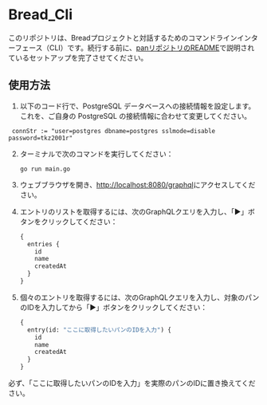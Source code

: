 # Bread_Cli

このリポジトリは、Breadプロジェクトと対話するためのコマンドラインインターフェース（CLI）です。続行する前に、[panリポジトリのREADME](https://github.com/bskcorona-github/pan)で説明されているセットアップを完了させてください。

## 使用方法
1.  以下のコード行で、PostgreSQL データベースへの接続情報を設定します。これを、ご自身の PostgreSQL の接続情報に合わせて変更してください。
   ```
    connStr := "user=postgres dbname=postgres sslmode=disable password=tkz2001r"
   ```

2. ターミナルで次のコマンドを実行してください：
   ```
   go run main.go
   ```

3. ウェブブラウザを開き、[http://localhost:8080/graphql](http://localhost:8080/graphql)にアクセスしてください。

4. エントリのリストを取得するには、次のGraphQLクエリを入力し、「▶」ボタンをクリックしてください：
   ```graphql
   {
     entries {
       id
       name
       createdAt
     }
   }
   ```

5. 個々のエントリを取得するには、次のGraphQLクエリを入力し、対象のパンのIDを入力してから「▶」ボタンをクリックしてください：
   ```graphql
   {
     entry(id: "ここに取得したいパンのIDを入力") {
       id
       name
       createdAt
     }
   }
   ```

必ず、「ここに取得したいパンのIDを入力」を実際のパンのIDに置き換えてください。
